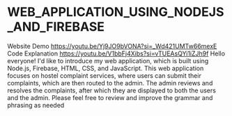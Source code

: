 # WEB_APPLICATION_USING_NODEJS_AND_FIREBASE
Website Demo https://youtu.be/Yj9JO9bVONA?si=_Wd421UMTw66mexE
Code Explanation https://youtu.be/V1bbFj4Xibs?si=vTUEAsQYi1iZJh9f
Hello everyone! I'd like to introduce my web application, which is built using Node.js, Firebase, HTML, CSS, and JavaScript. This web application focuses on hostel complaint services, where users can submit their complaints, which are then routed to the admin. The admin reviews and resolves the complaints, after which they are displayed to both the users and the admin. Please feel free to review and improve the grammar and phrasing as needed
